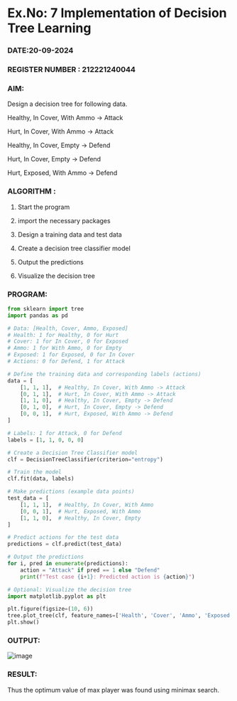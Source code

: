 # Ex.No: 7 Implementation of Decision Tree Learning 
### DATE:20-09-2024
### REGISTER NUMBER : 212221240044
### AIM:

Design a decision tree for following data. 

Healthy, In Cover, With Ammo -> Attack

Hurt, In Cover, With Ammo -> Attack

Healthy, In Cover, Empty -> Defend

Hurt, In Cover, Empty -> Defend

Hurt, Exposed, With Ammo -> Defend

### ALGORITHM :

1. Start the program
   
2. import the necessary packages
   
3. Design a training data and test data
   
4. Create a decision tree classifier model
   
5. Output the predictions
     
6. Visualize the decision tree

### PROGRAM:

```python
from sklearn import tree
import pandas as pd

# Data: [Health, Cover, Ammo, Exposed]
# Health: 1 for Healthy, 0 for Hurt
# Cover: 1 for In Cover, 0 for Exposed
# Ammo: 1 for With Ammo, 0 for Empty
# Exposed: 1 for Exposed, 0 for In Cover
# Actions: 0 for Defend, 1 for Attack

# Define the training data and corresponding labels (actions)
data = [
    [1, 1, 1],  # Healthy, In Cover, With Ammo -> Attack
    [0, 1, 1],  # Hurt, In Cover, With Ammo -> Attack
    [1, 1, 0],  # Healthy, In Cover, Empty -> Defend
    [0, 1, 0],  # Hurt, In Cover, Empty -> Defend
    [0, 0, 1],  # Hurt, Exposed, With Ammo -> Defend
]

# Labels: 1 for Attack, 0 for Defend
labels = [1, 1, 0, 0, 0]

# Create a Decision Tree Classifier model
clf = DecisionTreeClassifier(criterion="entropy")

# Train the model
clf.fit(data, labels)

# Make predictions (example data points)
test_data = [
    [1, 1, 1],  # Healthy, In Cover, With Ammo
    [0, 0, 1],  # Hurt, Exposed, With Ammo
    [1, 1, 0],  # Healthy, In Cover, Empty
]

# Predict actions for the test data
predictions = clf.predict(test_data)

# Output the predictions
for i, pred in enumerate(predictions):
    action = "Attack" if pred == 1 else "Defend"
    print(f"Test case {i+1}: Predicted action is {action}")

# Optional: Visualize the decision tree
import matplotlib.pyplot as plt

plt.figure(figsize=(10, 6))
tree.plot_tree(clf, feature_names=['Health', 'Cover', 'Ammo', 'Exposed'], class_names=['Defend', 'Attack'], filled=True)
plt.show()

```
### OUTPUT:

![image](https://github.com/user-attachments/assets/dc19cf35-1fc1-4e2b-8365-0d4b9676b6cf)

### RESULT:
Thus the optimum value of max player was found using minimax search.
